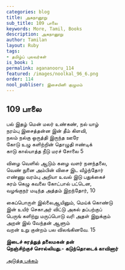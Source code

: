 ```yaml
---
categories: blog
title: அகநானூறு
sub_title: 109 பாலை
keywords: More, Tamil, Books
description: அகநானூறு
author: Tamilan
layout: Ruby
tags:
- தமிழ்ப் புலவர்கள்
is_book: 1
permalink: agananooru_114
featured: /images/noolkal_96_6.png
order: 114
nool_publiser: இசையினி குழுமம்
---
```



## 109 பாலை

பல் இதழ் மென் மலர் உண்கண், நல் யாழ்  
நரம்பு இசைத்தன்ன இன் தீம் கிளவி,  
நலம் நல்கு ஒருத்தி இருந்த ஊரே  
கோடு உழு களிற்றின் தொழுதி ஈண்டிக்  
காடு கால்யாத்த நீடு மரச் சோலை 5

விழை வெளில் ஆடும் கழை வளர் நனந்தலை,  
வெண் நுனை அம்பின் விசை இட வீழ்ந்தோர்  
எண்ணு வரம்பு அறியா உவல் இடு பதுக்கைச்  
சுரம் கெழு கவலை கோட்பால் பட்டென,  
வழங்குநர் மடிந்த அத்தம் இறந்தோர், 10

கைப்பொருள் இல்லைஆயினும், மெய்க் கொண்டு  
இன் உயிர் செகாஅர் விட்டு அகல் தப்பற்குப்  
பெருங் களிற்று மருப்பொடு வரி அதள் இறுக்கும்  
அறன் இல் வேந்தன் ஆளும்  
வறன் உறு குன்றம் பல விலங்கினவே. 15

**இடைச் சுரத்துத் தலைமகன் தன்  
நெஞ்சிற்குச் சொல்லியது.- கடுந்தொடைக் காவினார்**

[அடுத்த பக்கம்](agananooru_115)